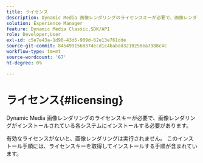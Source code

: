 ```yaml
---
title: ライセンス
description: Dynamic Media 画像レンダリングのライセンスキーが必要で、画像レンダリングがインストールされている各システムにインストールする必要があります。
solution: Experience Manager
feature: Dynamic Media Classic,SDK/API
role: Developer,User
exl-id: c5e7e43a-1d98-43d6-909d-62e13e761dde
source-git-commit: 8454991568374ecd1c4babdd3210250ea7988c4c
workflow-type: tm+mt
source-wordcount: '67'
ht-degree: 0%

---
```


# ライセンス{#licensing}

Dynamic Media 画像レンダリングのライセンスキーが必要で、画像レンダリングがインストールされている各システムにインストールする必要があります。

有効なライセンスがないと、画像レンダリングは実行されません。 このインストール手順には、ライセンスキーを取得してインストールする手順が含まれています。
